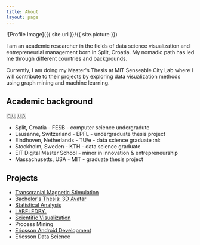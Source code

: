 ```yaml
---
title: About
layout: page
---
```

![Profile Image]({{ site.url }}/{{ site.picture }})

<p>I am an academic researcher in the fields of data science visualization and entrepreneurial management born in Split, Croatia. My nomadic path has led me through different countries and backgrounds. </p>

<p>Currently, I am doing my Master's Thesis at MIT Senseable City Lab where I will contribute to their projects by exploring data visualization methods using graph mining and machine learning.</p>

<h2>Academic background</h2>

:eu: :us:

<ul class="skill-list">
	<li>Split, Croatia - FESB - computer science undergradute</li>
	<li>Lausanne, Switzerland - EPFL - undergraduate thesis project</li>
	<li>Eindhoven, Netherlands - TU/e - data science graduate :nl:</li>
	<li>Stockholm, Sweden - KTH - data science graduate</li>
	<li>EIT Digital Master School - minor in innovation & entrepreneurship</li>
	<li>Massachusetts, USA - MIT - graduate thesis project</li>
</ul>

<h2>Projects</h2>

<ul>
	<li><a href="http://www.lahen.org/">Transcranial Magnetic Stimulation</a></li>
	<li><a href="https://iig.epfl.ch/page-56808-en-html/">Bachelor's Thesis: 3D Avatar</a></li>
	<li><a href="https://je.epfl.ch/">Statistical Analysis</a></li>
	<li><a href="https://www.tuecontest.nl/">LABELEDBY.</a></li>
	<li><a href="https://indico.cern.ch/event/377001/registrations/participants">Scientific Visualization</a></li>
	<li>Process Mining</li>
	<li><a href="http://marjan.fesb.hr/SoftCOM/2016/files/apk/final_program_2016.pdf">Ericsson Android Development</a></li>
	<li>Ericsson Data Science</li>
</ul>

